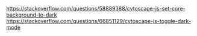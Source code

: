 https://stackoverflow.com/questions/58889388/cytoscape-js-set-core-background-to-dark
https://stackoverflow.com/questions/66851129/cytoscape-js-toggle-dark-mode
